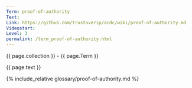 ```yaml
---
Term: proof-of-authority
Text: 
Link: https://github.com/trustoverip/acdc/wiki/proof-of-authority.md
Videostart: 
Level: 3
permalink: /term_proof-of-authority.html
---
```


{{ page.collection }} - {{ page.Term }}

   {{ page.text }}

{% include_relative glossary/proof-of-authority.md %}

